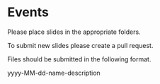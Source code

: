 # Events

Please place slides in the appropriate folders.

To submit new slides please create a pull request.

Files should be submitted in the following format.

yyyy-MM-dd-name-description
